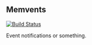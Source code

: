## Memvents

[![Build Status](https://travis-ci.org/svpernova09/memvents.svg)](https://travis-ci.org/svpernova09/memvents)

Event notifications or something.